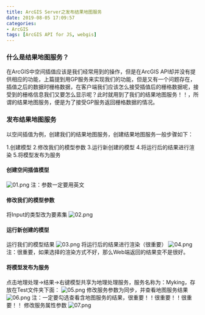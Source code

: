 ```yaml
---
title: ArcGIS Server之发布结果地图服务
date: 2019-08-05 17:09:57
categories:
- ArcGIS
tags: [ArcGIS API for JS, webgis]
---
```

### 什么是结果地图服务？
在ArcGIS中空间插值应该是我们经常用到的操作，但是在ArcGIS API却并没有提供相应的功能，上篇提到用GP服务来实现我们的功能，但是又有一个问题存在，插值之后的数据时栅格数据，在客户端我们应该怎么接受插值后的栅格数据呢，接受到的栅格信息我们又要怎么显示呢？此时就用到了我们的结果地图服务！！，所谓的结果地图服务，便是为了接受GP服务返回栅格数据的情况。

### 发布结果地图服务
以空间插值为例，创建我们的结果地图服务，创建结果地图服务一般步骤如下：

1.创建模型
2.修改我们的模型参数
3.运行新创建的模型
4.将运行后的结果进行渲染
5.将模型发布为服务
#### 创建空间插值模型
![01.png](01.png)
注：参数一定要用英文
#### 修改我们的模型参数
将Input的类型改为要素集
![02.png](02.png)
#### 运行新创建的模型
运行我们的模型结果
![03.png](03.png)
将运行后的结果进行渲染（很重要）
![04.png](04.png)
注：很重要，如果选择的渲染方式不好，那么Web端返回的结果变不是很好。
#### 将模型发布为服务
点击地理处理->结果->右键模型共享为地理处理服务，服务名称为：Myking，存放在Test文件夹下面：
![05.png](05.png)
修改服务参数为同步，并查看地图服务结果
![06.png](06.png)
注：一定要勾选查看含地图服务的结果，很重要！！很重要！！很重要！！
修改服务属性参数
![07.png](07.png)